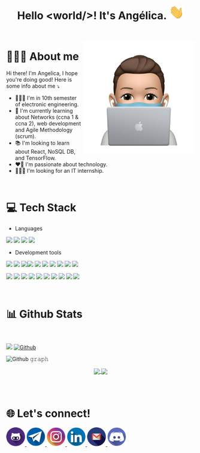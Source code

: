 <br/>
<br/><h1 align="center">
  Hello &lt;world/&gt;!
  It's Angélica.
  <a target="_blank">
    <img src="https://github.com/angelicaba23/angelicaba23/blob/main/img/wave.gif" width="40px" />
  </a>
</h1>

<br/>

<a target="_blank"> <img align="right" width="300" alt="memoji" src="https://github.com/angelicaba23/angelicaba23/blob/main/img/memoji.png" >
</a>

<h1 align="left">
  🙆🏻‍♀️ About me
</h1>
Hi there! I'm Angelica, I hope you're doing good! Here is some info about me ⤵️

- 👩🏻‍🎓 I'm in 10th semester of electronic engineering.
- 🌱 I'm currently learning about Networks (ccna 1 & ccna 2), web development and Agile Methodology (scrum).
- 📚 I'm looking to learn about React, NoSQL DB, and TensorFlow.
- ❤️‍🔥 I'm passionate about technology.
- 👩🏻‍💻 I'm looking for an IT internship.

<br/>

<h1>
 💻 Tech Stack
</h1>

- Languages

<img src="https://cdn.jsdelivr.net/gh/devicons/devicon/icons/python/python-original-wordmark.svg" height="60" /> <img src="https://cdn.jsdelivr.net/gh/devicons/devicon/icons/java/java-original-wordmark.svg" height="60"/> <img src="https://cdn.jsdelivr.net/gh/devicons/devicon/icons/dart/dart-original-wordmark.svg" height="60" /> <img src="https://cdn.jsdelivr.net/gh/devicons/devicon/icons/javascript/javascript-original.svg" height="60" /> 

- Development tools


<img src="https://cdn.jsdelivr.net/gh/devicons/devicon/icons/flutter/flutter-original.svg" height="60"/> <img src="https://cdn.jsdelivr.net/gh/devicons/devicon/icons/html5/html5-original-wordmark.svg" height="60"/>
 <img src="https://cdn.jsdelivr.net/gh/devicons/devicon/icons/css3/css3-original-wordmark.svg" height="60"/><img src="https://cdn.jsdelivr.net/gh/devicons/devicon/icons/heroku/heroku-plain-wordmark.svg" height="60"/> <img src="https://cdn.jsdelivr.net/gh/devicons/devicon/icons/jupyter/jupyter-original-wordmark.svg" height="60"/> <img src="https://cdn.jsdelivr.net/gh/devicons/devicon/icons/linux/linux-original.svg" height="60"/> <img src="https://cdn.jsdelivr.net/gh/devicons/devicon/icons/matlab/matlab-original.svg" height="60"/>  <img src="https://cdn.jsdelivr.net/gh/devicons/devicon/icons/pandas/pandas-original-wordmark.svg" height="60"/> <img src="https://cdn.jsdelivr.net/gh/devicons/devicon/icons/bash/bash-original.svg" height="60"/> <img src="https://cdn.jsdelivr.net/gh/devicons/devicon/icons/github/github-original-wordmark.svg" height="60"/> 
 
 
<img src="https://cdn.jsdelivr.net/gh/devicons/devicon/icons/arduino/arduino-original-wordmark.svg" height="60"/> <img src="https://cdn.jsdelivr.net/gh/devicons/devicon/icons/numpy/numpy-original-wordmark.svg" height="60"/> <img src="https://cdn.jsdelivr.net/gh/devicons/devicon/icons/mysql/mysql-original-wordmark.svg" height="60"/> <img src="https://cdn.jsdelivr.net/gh/devicons/devicon/icons/npm/npm-original-wordmark.svg" height="60"/> <img src="https://cdn.jsdelivr.net/gh/devicons/devicon/icons/express/express-original-wordmark.svg" height="60"/> <img src="https://cdn.jsdelivr.net/gh/devicons/devicon/icons/nodejs/nodejs-original-wordmark.svg" height="60"/> <img src="https://cdn.jsdelivr.net/gh/devicons/devicon/icons/git/git-original-wordmark.svg" height="60"/> <img src="https://cdn.jsdelivr.net/gh/devicons/devicon/icons/amazonwebservices/amazonwebservices-original-wordmark.svg" height="60"/> <img src="https://cdn.jsdelivr.net/gh/devicons/devicon/icons/vscode/vscode-original-wordmark.svg" height="60" /> <img src="https://cdn.jsdelivr.net/gh/devicons/devicon/icons/apple/apple-original.svg" height="60"/> 



<link rel="stylesheet" href="https://cdn.jsdelivr.net/gh/devicons/devicon@v2.14.0/devicon.min.css">
<br/>

<h1>
  📊 Github Stats
</h1>

  <br>


<!-- Profile View Count and GitStats -->

![](https://komarev.com/ghpvc/?username=angelicaba23&style=plastic)
[![Github](https://img.shields.io/github/followers/angelicaba23?label=Follow&style=social)](https://github.com/angelicaba23)

![Github 𝚐𝚛𝚊𝚙𝚑](https://activity-graph.herokuapp.com/graph?username=angelicaba23&theme=react-dark&hide_border=true&style=plastic)
  
<p align="center">
  <a href="https://github.com/angelicaba23">
    <img align="center" src="https://github-readme-stats.vercel.app/api?username=angelicaba23&show_icons=true&hide_border=true&title_color=5BCCEB&amp&icon_color=FFFFFF&amp&text_color=FFFFFF&amp&bg_color=0E1117&count_private=true&include_all_commits=true"/>
  </a>
  <a href="https://github.com/angelicaba23">
    <img align="center" height="195px"  src="https://github-readme-stats.vercel.app/api/top-langs/?username=angelicaba23&text_color=FFFFFF&bg_color=0E1117&title_color=5BCCEB&langs_count=15&layout=compact&hide_border=true" />
  </a>
</p>


<br/>
<br/>
  
<h1>
  🌐 Let's connect!
</h1>
<a href="https://github.com/angelicaba23" target="_blank" >
  <img width="50" alt="github" src="https://github.com/angelicaba23/angelicaba23/blob/main/img/github.png">
</a>

<a href="https://t.me/angelicaba23" target="_blank" >
  <img width="50" alt="telegram" src="https://github.com/angelicaba23/angelicaba23/blob/main/img/telegram.png">
</a>

<a href="https://instagram.com/angelicaba23" target="_blank" >
  <img width="50" alt="instagram" src="https://github.com/angelicaba23/angelicaba23/blob/main/img/instagram.png">
</a>

<a href="https://www.linkedin.com/in/angelicaba23/" target="_blank" >
  <img width="50" alt="linkedin" src="https://github.com/angelicaba23/angelicaba23/blob/main/img/linkedin.png">
</a>

<a href="mailto:angelicaba9923@gmail.com" target="_blank" >
  <img width="50" alt="gmail" src="https://github.com/angelicaba23/angelicaba23/blob/main/img/gmail.png">
</a>

<a href="https://discordapp.com/users/691853335816306688" target="_blank" >
  <img width="50" alt="discord" src="https://github.com/angelicaba23/angelicaba23/blob/main/img/discord.png">
</a>
